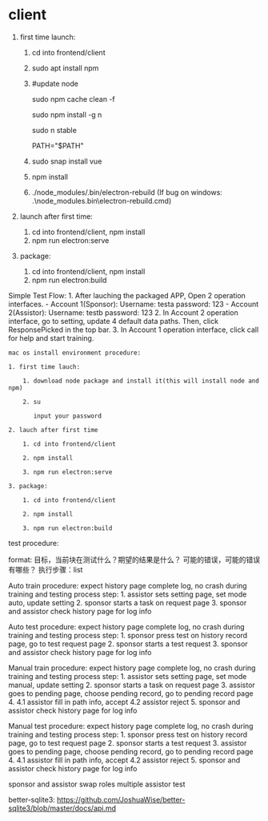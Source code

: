 # client
1. first time launch:
    1. cd into frontend/client
    2. sudo apt install npm 
    3. #update node
    
        sudo npm cache clean -f

        sudo npm install -g n

        sudo n stable

        PATH="$PATH"
    4. sudo snap install vue
    5. npm install
    6. ./node_modules/.bin/electron-rebuild (If bug on windows: .\node_modules\.bin\electron-rebuild.cmd)

2. launch after first time:
    1. cd into frontend/client, npm install
    2. npm run electron:serve

3. package:
    1. cd into frontend/client, npm install
    2. npm run electron:build

Simple Test Flow:
    1. After lauching the packaged APP, Open 2 operation interfaces. 
        - Account 1(Sponsor): Username: testa password: 123
        - Account 2(Assistor): Username: testb password: 123
    2. In Account 2 operation interface, go to setting, update 4 default data paths. Then, click ResponsePicked in the top bar.
    3. In Account 1 operation interface, click call for help and start training.



    mac os install environment procedure:

    1. first time lauch:

        1. download node package and install it(this will install node and npm)

        2. su

           input your password

    2. lauch after first time

        1. cd into frontend/client

        2. npm install

        3. npm run electron:serve

    3. package:

        1. cd into frontend/client

        2. npm install

        3. npm run electron:build


test procedure:

format:
    目标，当前块在测试什么？期望的结果是什么？
    可能的错误，可能的错误有哪些？
    执行步骤：list

Auto train procedure: expect history page complete log, no crash during training and testing process
step: 1. assistor sets setting page, set mode auto, update setting
      2. sponsor starts a task on request page
      3. sponsor and assistor check history page for log info

Auto test procedure: expect history page complete log, no crash during training and testing process
step: 1. sponsor press test on history record page, go to test request page
      2. sponsor starts a test request
      3. sponsor and assistor check history page for log info

Manual train procedure: expect history page complete log, no crash during training and testing process
step: 1. assistor sets setting page, set mode manual, update setting
      2. sponsor starts a task on request page
      3. assistor goes to pending page, choose pending record, go to pending record page
      4. 
        4.1 assistor fill in path info, accept
        4.2 assistor reject
      5. sponsor and assistor check history page for log info

Manual test procedure: expect history page complete log, no crash during training and testing process
step: 1. sponsor press test on history record page, go to test request page
      2. sponsor starts a test request
      3. assistor goes to pending page, choose pending record, go to pending record page
      4. 
        4.1 assistor fill in path info, accept
        4.2 assistor reject
      5. sponsor and assistor check history page for log info

sponsor and assistor swap roles
multiple assistor test

better-sqlite3: https://github.com/JoshuaWise/better-sqlite3/blob/master/docs/api.md
    




